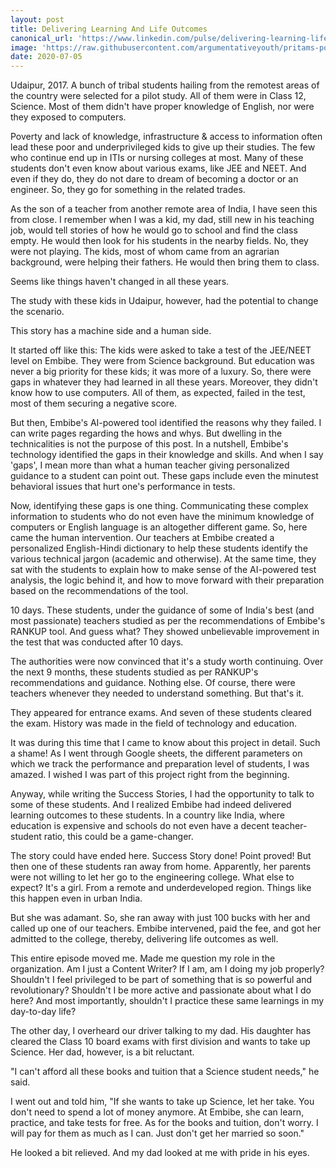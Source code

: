 ```yaml
---
layout: post
title: Delivering Learning And Life Outcomes
canonical_url: 'https://www.linkedin.com/pulse/delivering-learning-life-outcomes-pritam-g/'
image: 'https://raw.githubusercontent.com/argumentativeyouth/pritams-portfolio/master/assets/img/glenn-carstens-peters-npxXWgQ33ZQ-unsplash.jpg'
date: 2020-07-05
---
```

Udaipur, 2017. A bunch of tribal students hailing from the remotest areas of the country were selected for a pilot study. All of them were in Class 12, Science. Most of them didn't have proper knowledge of English, nor were they exposed to computers. 

Poverty and lack of knowledge, infrastructure & access to information often lead these poor and underprivileged kids to give up their studies. The few who continue end up in ITIs or nursing colleges at most. Many of these students don't even know about various exams, like JEE and NEET. And even if they do, they do not dare to dream of becoming a doctor or an engineer. So, they go for something in the related trades.

As the son of a teacher from another remote area of India, I have seen this from close. I remember when I was a kid, my dad, still new in his teaching job, would tell stories of how he would go to school and find the class empty. He would then look for his students in the nearby fields. No, they were not playing. The kids, most of whom came from an agrarian background, were helping their fathers. He would then bring them to class. 

Seems like things haven't changed in all these years.

The study with these kids in Udaipur, however, had the potential to change the scenario.

This story has a machine side and a human side.

It started off like this: The kids were asked to take a test of the JEE/NEET level on Embibe. They were from Science background. But education was never a big priority for these kids; it was more of a luxury. So, there were gaps in whatever they had learned in all these years. Moreover, they didn't know how to use computers. All of them, as expected, failed in the test, most of them securing a negative score.

But then, Embibe's AI-powered tool identified the reasons why they failed. I can write pages regarding the hows and whys. But dwelling in the technicalities is not the purpose of this post. In a nutshell, Embibe's technology identified the gaps in their knowledge and skills. And when I say 'gaps', I mean more than what a human teacher giving personalized guidance to a student can point out. These gaps include even the minutest behavioral issues that hurt one's performance in tests.

Now, identifying these gaps is one thing. Communicating these complex information to students who do not even have the minimum knowledge of computers or English language is an altogether different game. So, here came the human intervention. Our teachers at Embibe created a personalized English-Hindi dictionary to help these students identify the various technical jargon (academic and otherwise). At the same time, they sat with the students to explain how to make sense of the AI-powered test analysis, the logic behind it, and how to move forward with their preparation based on the recommendations of the tool.

10 days. These students, under the guidance of some of India's best (and most passionate) teachers studied as per the recommendations of Embibe's RANKUP tool. And guess what? They showed unbelievable improvement in the test that was conducted after 10 days.

The authorities were now convinced that it's a study worth continuing. Over the next 9 months, these students studied as per RANKUP's recommendations and guidance. Nothing else. Of course, there were teachers whenever they needed to understand something. But that's it.

They appeared for entrance exams. And seven of these students cleared the exam. History was made in the field of technology and education. 

It was during this time that I came to know about this project in detail. Such a shame! As I went through Google sheets, the different parameters on which we track the performance and preparation level of students, I was amazed. I wished I was part of this project right from the beginning. 

Anyway, while writing the Success Stories, I had the opportunity to talk to some of these students. And I realized Embibe had indeed delivered learning outcomes to these students. In a country like India, where education is expensive and schools do not even have a decent teacher-student ratio, this could be a game-changer.

The story could have ended here. Success Story done! Point proved! But then one of these students ran away from home. Apparently, her parents were not willing to let her go to the engineering college. What else to expect? It's a girl. From a remote and underdeveloped region. Things like this happen even in urban India.

But she was adamant. So, she ran away with just 100 bucks with her and called up one of our teachers. Embibe intervened, paid the fee, and got her admitted to the college, thereby, delivering life outcomes as well.

This entire episode moved me. Made me question my role in the organization. Am I just a Content Writer? If I am, am I doing my job properly? Shouldn't I feel privileged to be part of something that is so powerful and revolutionary? Shouldn't I be more active and passionate about what I do here? And most importantly, shouldn't I practice these same learnings in my day-to-day life?

The other day, I overheard our driver talking to my dad. His daughter has cleared the Class 10 board exams with first division and wants to take up Science. Her dad, however, is a bit reluctant.

"I can't afford all these books and tuition that a Science student needs," he said.

I went out and told him, "If she wants to take up Science, let her take. You don't need to spend a lot of money anymore. At Embibe, she can learn, practice, and take tests for free. As for the books and tuition, don't worry. I will pay for them as much as I can. Just don't get her married so soon."

He looked a bit relieved. And my dad looked at me with pride in his eyes.
